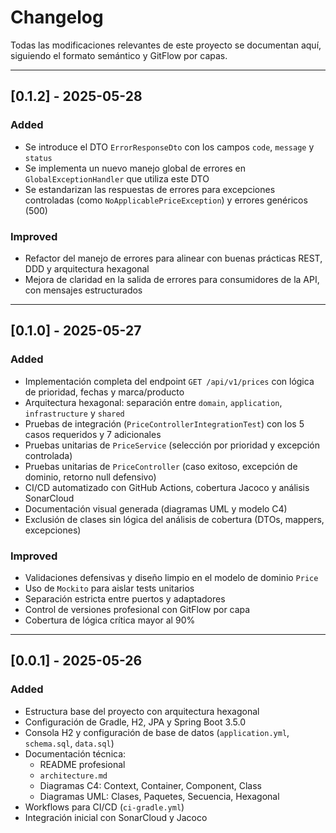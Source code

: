# Changelog

Todas las modificaciones relevantes de este proyecto se documentan aquí, siguiendo el formato semántico y GitFlow por capas.

---

## [0.1.2] - 2025-05-28

### Added

- Se introduce el DTO `ErrorResponseDto` con los campos `code`, `message` y `status`
- Se implementa un nuevo manejo global de errores en `GlobalExceptionHandler` que utiliza este DTO
- Se estandarizan las respuestas de errores para excepciones controladas (como `NoApplicablePriceException`) y errores genéricos (500)

### Improved

- Refactor del manejo de errores para alinear con buenas prácticas REST, DDD y arquitectura hexagonal
- Mejora de claridad en la salida de errores para consumidores de la API, con mensajes estructurados

---

## [0.1.0] - 2025-05-27

### Added

- Implementación completa del endpoint `GET /api/v1/prices` con lógica de prioridad, fechas y marca/producto
- Arquitectura hexagonal: separación entre `domain`, `application`, `infrastructure` y `shared`
- Pruebas de integración (`PriceControllerIntegrationTest`) con los 5 casos requeridos y 7 adicionales
- Pruebas unitarias de `PriceService` (selección por prioridad y excepción controlada)
- Pruebas unitarias de `PriceController` (caso exitoso, excepción de dominio, retorno null defensivo)
- CI/CD automatizado con GitHub Actions, cobertura Jacoco y análisis SonarCloud
- Documentación visual generada (diagramas UML y modelo C4)
- Exclusión de clases sin lógica del análisis de cobertura (DTOs, mappers, excepciones)

### Improved

- Validaciones defensivas y diseño limpio en el modelo de dominio `Price`
- Uso de `Mockito` para aislar tests unitarios
- Separación estricta entre puertos y adaptadores
- Control de versiones profesional con GitFlow por capa
- Cobertura de lógica crítica mayor al 90%

---

## [0.0.1] - 2025-05-26

### Added

- Estructura base del proyecto con arquitectura hexagonal
- Configuración de Gradle, H2, JPA y Spring Boot 3.5.0
- Consola H2 y configuración de base de datos (`application.yml`, `schema.sql`, `data.sql`)
- Documentación técnica:
  - README profesional
  - `architecture.md`
  - Diagramas C4: Context, Container, Component, Class
  - Diagramas UML: Clases, Paquetes, Secuencia, Hexagonal
- Workflows para CI/CD (`ci-gradle.yml`)
- Integración inicial con SonarCloud y Jacoco
